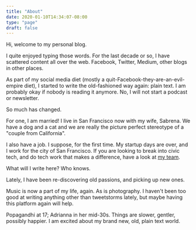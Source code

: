 ```yaml
---
title: "About"
date: 2020-01-10T14:34:07-08:00
type: "page"
draft: false 
---
```


Hi, welcome to my personal blog.

I quite enjoyed typing those words. For the last decade or so, I have scattered content all over the web. Facebook, Twitter, Medium, other blogs in other places. 

As part of my social media diet (mostly a quit-Facebook-they-are-an-evil-empire diet), I started to write the old-fashioned way again: plain text. I am probably okay if nobody is reading it anymore. No, I will not start a podcast or newsletter.

So much has changed.

For one, I am married! I live in San Francisco now with my wife, Sabrena. We have a dog and a cat and we are really the picture perfect stereotype of a "couple from California". 

I also have a job. I suppose, for the first time. My startup days are over, and I work for the city of San Francisco. If you are looking to break into civic tech, and do tech work that makes a difference, have a look at [my team](https://digitalservices.sfgov.org/).

What will I write here? Who knows.

Lately, I have been re-discovering old passions, and picking up new ones. 

Music is now a part of my life, again. As is photography. I haven't been too good at writing anything other than tweetstorms lately, but maybe having this platform again will help.

Popagandhi at 17; Adrianna in her mid-30s. Things are slower, gentler, possibly happier. I am excited about my brand new, old, plain text world.
